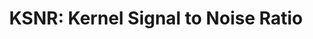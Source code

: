 ---
title: "KSNR: Kernel Signal to Noise Ratio"
img: "signal-noise.webp"
image_alt: "KSNR Image"
link: "https://huggingface.co/datasets/isp-uv-es/Web_site_legacy/resolve/main/code/soft_regression/ksnr.zip"
description: |
  The Kernel Signal to Noise Ratio (KSNR) model maximizes signal variance while minimizing noise variance in RKHS. It is especially useful for handling correlated and non-Gaussian noise.
references:
  - "Learning with the kernel signal to noise ratio. Gomez-Chova, L., Camps-Valls, G. IEEE International Workshop on Machine Learning for Signal Processing, MLSP, 2012."
---